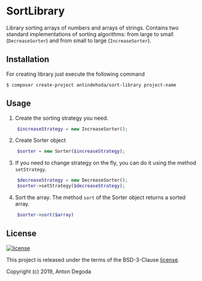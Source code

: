 SortLibrary
===============
Library sorting arrays of numbers and arrays of strings.
Contains two standard implementations of sorting algorithms: from large to small (```DecreaseSorter```) and from small to large (```IncreaseSorter```).


Installation
------------
For creating library just execute the following command

```
$ composer create-project antindehoda/sort-library project-name
```

Usage
-----

1. Create the sorting strategy you need.
```php
    $increaseStrategy = new IncreaseSorter();
```
2. Create Sorter object
```php
    $sorter = new Sorter($increaseStrategy);
```
3. If you need to change strategy on the fly, you can do it using the method ```setStrategy```.
```php
    $decreaseStrategy = new DecreaseSorter();
    $sorter->setStrategy($decreaseStrategy);
```
4. Sort the array. The method ```sort``` of the Sorter object returns a sorted array.
```php
    $sorter->sort($array)
```

License
-------

[![license](https://img.shields.io/github/license/greeflas/default-project.svg)](LICENSE)

This project is released under the terms of the BSD-3-Clause [license](LICENSE).

Copyright (c) 2019, Anton Degoda
